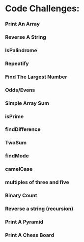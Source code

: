 <h1>Code Challenges:</h1>

<h3>Print An Array</h3>
<h3>Reverse A String</h3>
<h3>IsPalindrome</h3>
<h3>Repeatify</h3>
<h3>Find The Largest Number</h3>
<h3>Odds/Evens</h3> 
<h3>Simple Array Sum</h3> 
<h3>isPrime</h3> 
<h3>findDifference</h3> 
<h3>TwoSum</h3> 
<h3>findMode</h3> 
<h3>camelCase</h3> 
<h3>multiples of three and five</h3> 
<h3>Binary Count</h3>
<h3>Reverse a string (recursion)</h3> 
<h3>Print A Pyramid</h3>
<h3>Print A Chess Board</h3> 
